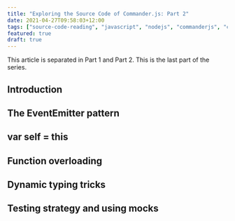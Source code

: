 ```yaml
---
title: "Exploring the Source Code of Commander.js: Part 2"
date: 2021-04-27T09:58:03+12:00
tags: ["source-code-reading", "javascript", "nodejs", "commanderjs", "cli"]
featured: true
draft: true
---
```


This article is separated in Part 1 and Part 2. This is the last part of the series.

## Introduction

## The EventEmitter pattern

## var self = this

## Function overloading

## Dynamic typing tricks

## Testing strategy and using mocks